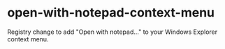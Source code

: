 # open-with-notepad-context-menu
Registry change to add "Open with notepad..." to your Windows Explorer context menu.

